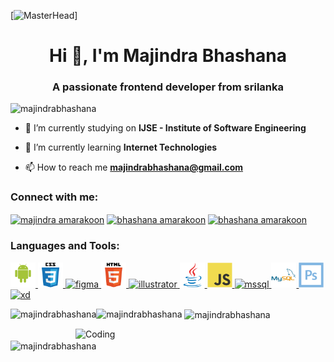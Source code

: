 [![MasterHead](https://c.tenor.com/x0PBTXM6LrAAAAAC/banner-gif-welcome.gif)]
<h1 align="center">Hi 👋, I'm Majindra Bhashana</h1>
<h3 align="center">A passionate frontend developer from srilanka</h3>

<p align="left"> <img src="https://komarev.com/ghpvc/?username=majindrabhashana&label=Profile%20views&color=0e75b6&style=flat" alt="majindrabhashana" /> </p>

- 🔭 I’m currently studying on **IJSE - Institute of Software Engineering**

- 🌱 I’m currently learning **Internet Technologies**

- 📫 How to reach me **majindrabhashana@gmail.com**

<h3 align="left">Connect with me:</h3>

<p align="left">
<a href="https://linkedin.com/in/majindra amarakoon" target="blank"><img align="center" src="https://raw.githubusercontent.com/rahuldkjain/github-profile-readme-generator/master/src/images/icons/Social/linked-in-alt.svg" alt="majindra amarakoon" height="30" width="40" /></a>
<a href="https://fb.com/bhashana amarakoon" target="blank"><img align="center" src="https://raw.githubusercontent.com/rahuldkjain/github-profile-readme-generator/master/src/images/icons/Social/facebook.svg" alt="bhashana amarakoon" height="30" width="40" /></a>
<a href="https://instagram.com/bhashana amarakoon" target="blank"><img align="center" src="https://raw.githubusercontent.com/rahuldkjain/github-profile-readme-generator/master/src/images/icons/Social/instagram.svg" alt="bhashana amarakoon" height="30" width="40" /></a>
</p>

<h3 align="left">Languages and Tools:</h3>
<p align="left"> <a href="https://developer.android.com" target="_blank" rel="noreferrer"> <img src="https://raw.githubusercontent.com/devicons/devicon/master/icons/android/android-original-wordmark.svg" alt="android" width="40" height="40"/> </a> <a href="https://www.w3schools.com/css/" target="_blank" rel="noreferrer"> <img src="https://raw.githubusercontent.com/devicons/devicon/master/icons/css3/css3-original-wordmark.svg" alt="css3" width="40" height="40"/> </a> <a href="https://www.figma.com/" target="_blank" rel="noreferrer"> <img src="https://www.vectorlogo.zone/logos/figma/figma-icon.svg" alt="figma" width="40" height="40"/> </a> <a href="https://www.w3.org/html/" target="_blank" rel="noreferrer"> <img src="https://raw.githubusercontent.com/devicons/devicon/master/icons/html5/html5-original-wordmark.svg" alt="html5" width="40" height="40"/> </a> <a href="https://www.adobe.com/in/products/illustrator.html" target="_blank" rel="noreferrer"> <img src="https://www.vectorlogo.zone/logos/adobe_illustrator/adobe_illustrator-icon.svg" alt="illustrator" width="40" height="40"/> </a> <a href="https://www.java.com" target="_blank" rel="noreferrer"> <img src="https://raw.githubusercontent.com/devicons/devicon/master/icons/java/java-original.svg" alt="java" width="40" height="40"/> </a> <a href="https://developer.mozilla.org/en-US/docs/Web/JavaScript" target="_blank" rel="noreferrer"> <img src="https://raw.githubusercontent.com/devicons/devicon/master/icons/javascript/javascript-original.svg" alt="javascript" width="40" height="40"/> </a> <a href="https://www.microsoft.com/en-us/sql-server" target="_blank" rel="noreferrer"> <img src="https://www.svgrepo.com/show/303229/microsoft-sql-server-logo.svg" alt="mssql" width="40" height="40"/> </a> <a href="https://www.mysql.com/" target="_blank" rel="noreferrer"> <img src="https://raw.githubusercontent.com/devicons/devicon/master/icons/mysql/mysql-original-wordmark.svg" alt="mysql" width="40" height="40"/> </a> <a href="https://www.photoshop.com/en" target="_blank" rel="noreferrer"> <img src="https://raw.githubusercontent.com/devicons/devicon/master/icons/photoshop/photoshop-line.svg" alt="photoshop" width="40" height="40"/> </a> <a href="https://www.adobe.com/products/xd.html" target="_blank" rel="noreferrer"> <img src="https://cdn.worldvectorlogo.com/logos/adobe-xd.svg" alt="xd" width="40" height="40"/> </a> </p>

<p><img align="left" src="https://github-readme-stats.vercel.app/api/top-langs?username=majindrabhashana&show_icons=true&locale=en&layout=compact" alt="majindrabhashana" /></p>
<p><img align="left" src="https://github-readme-stats.vercel.app/api/top-langs?username=majindrabhashana&show_icons=true&locale=en&layout=compact" alt="majindrabhashana" /></p>
<p>&nbsp;<img align="center" src="https://github-readme-stats.vercel.app/api?username=majindrabhashana&show_icons=true&locale=en" alt="majindrabhashana" /></p>
<p><img align="right" alt="Coding" width="400" src="https://c.tenor.com/qJ5evVs-_uUAAAAC/coding.gif"  /></p>


<p><img align="center" src="https://github-readme-streak-stats.herokuapp.com/?user=majindrabhashana&" alt="majindrabhashana" /></p>
 

